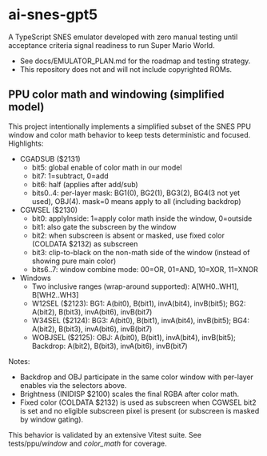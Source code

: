 # ai-snes-gpt5

A TypeScript SNES emulator developed with zero manual testing until acceptance criteria signal readiness to run Super Mario World.

- See docs/EMULATOR_PLAN.md for the roadmap and testing strategy.
- This repository does not and will not include copyrighted ROMs.

## PPU color math and windowing (simplified model)

This project intentionally implements a simplified subset of the SNES PPU window and color math behavior to keep tests deterministic and focused. Highlights:

- CGADSUB ($2131)
  - bit5: global enable of color math in our model
  - bit7: 1=subtract, 0=add
  - bit6: half (applies after add/sub)
  - bits0..4: per-layer mask: BG1(0), BG2(1), BG3(2), BG4(3 not yet used), OBJ(4). mask=0 means apply to all (including backdrop)
- CGWSEL ($2130)
  - bit0: applyInside: 1=apply color math inside the window, 0=outside
  - bit1: also gate the subscreen by the window
  - bit2: when subscreen is absent or masked, use fixed color (COLDATA $2132) as subscreen
  - bit3: clip-to-black on the non-math side of the window (instead of showing pure main color)
  - bits6..7: window combine mode: 00=OR, 01=AND, 10=XOR, 11=XNOR
- Windows
  - Two inclusive ranges (wrap-around supported): A[WH0..WH1], B[WH2..WH3]
  - W12SEL ($2123): BG1: A(bit0), B(bit1), invA(bit4), invB(bit5); BG2: A(bit2), B(bit3), invA(bit6), invB(bit7)
  - W34SEL ($2124): BG3: A(bit0), B(bit1), invA(bit4), invB(bit5); BG4: A(bit2), B(bit3), invA(bit6), invB(bit7)
  - WOBJSEL ($2125): OBJ: A(bit0), B(bit1), invA(bit4), invB(bit5); Backdrop: A(bit2), B(bit3), invA(bit6), invB(bit7)

Notes:
- Backdrop and OBJ participate in the same color window with per-layer enables via the selectors above.
- Brightness (INIDISP $2100) scales the final RGBA after color math.
- Fixed color (COLDATA $2132) is used as subscreen when CGWSEL bit2 is set and no eligible subscreen pixel is present (or subscreen is masked by window gating).

This behavior is validated by an extensive Vitest suite. See tests/ppu/*window* and *color_math* for coverage.

